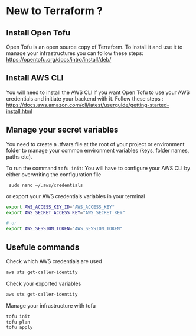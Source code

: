 # New to Terraform ?

## Install Open Tofu

Open Tofu is an open source copy of Terraform. To install it and use it to manage your infrastructures you can follow these steps:
https://opentofu.org/docs/intro/install/deb/

## Install AWS CLI

You will need to install the AWS CLI if you want Open Tofu to use your AWS credentials and initiate your backend with it.
Follow these steps : 
https://docs.aws.amazon.com/cli/latest/userguide/getting-started-install.html

## Manage your secret variables

You need to create a .tfvars file at the root of your project or environment folder to manage your common environment variables (keys, folder names, paths etc).

To run the command ```tofu init```: 
You will have to configure your AWS CLI by either overwriting the configuration file 
 
 ``` sudo nano ~/.aws/credentials``` 
 
 or export your AWS credentials variables in your terminal  

```bash
export AWS_ACCESS_KEY_ID="AWS_ACCESS_KEY"
export AWS_SECRET_ACCESS_KEY="AWS_SECRET_KEY"

# or 
export AWS_SESSION_TOKEN="AWS_SESSION_TOKEN" 
```


## Usefule commands

Check which AWS credentials are used

```bash 
aws sts get-caller-identity
```

Check your exported variables

```bash 
aws sts get-caller-identity
```

Manage your infrastructure with tofu

```bash 
tofu init
tofu plan 
tofu apply
```
